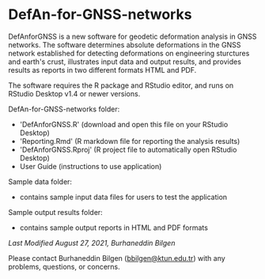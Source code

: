 # DefAn-for-GNSS-networks
DefAnforGNSS is a new software for geodetic deformation analysis in GNSS networks. The software determines absolute deformations in the GNSS network established for detecting deformations on engineering sturctures and earth's crust, illustrates input data and output results, and provides results as reports in two different formats HTML and PDF. 

The software requires the R package and RStudio editor, and runs on RStudio Desktop v1.4 or newer versions.


DefAn-for-GNSS-networks folder:
  * 'DefAnforGNSS.R' (download and open this file on your RStudio Desktop)
  * 'Reporting.Rmd' (R markdown file for reporting the analysis results)
  * 'DefAnforGNSS.Rproj' (R project file to automatically open RStudio Desktop)
  * User Guide (instructions to use application)


Sample data folder: 
  * contains sample input data files for users to test the application 


Sample output results folder: 
  * contains sample output reports in HTML and PDF formats 


_Last Modified August 27, 2021, Burhaneddin Bilgen_

Please contact Burhaneddin Bilgen (bbilgen@ktun.edu.tr) with any problems, questions, or concerns.
